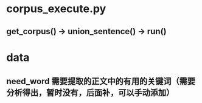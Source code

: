 # corpus_execute.py 
## get_corpus() -> union_sentence() -> run()

# data
## need_word 需要提取的正文中的有用的关键词（需要分析得出，暂时没有，后面补，可以手动添加）